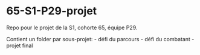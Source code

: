 # 65-S1-P29-projet
Repo pour le projet de la S1, cohorte 65, équipe P29.

Contient un folder par sous-projet:
    - défi du parcours
    - défi du combatant
    - projet final
